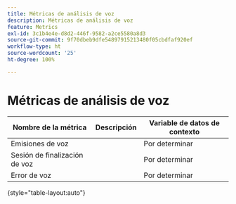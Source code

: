 ```yaml
---
title: Métricas de análisis de voz
description: Métricas de análisis de voz
feature: Metrics
exl-id: 3c1b4e4e-d8d2-446f-9582-a2ce5580a8d3
source-git-commit: 9f70dbeb9dfe54897915213480f05cbdfaf920ef
workflow-type: ht
source-wordcount: '25'
ht-degree: 100%

---
```


# Métricas de análisis de voz

| Nombre de la métrica | Descripción | Variable de datos de contexto |
| --- | --- | --- |
| Emisiones de voz | | Por determinar |
| Sesión de finalización de voz | | Por determinar |
| Error de voz | | Por determinar |

{style="table-layout:auto"}
